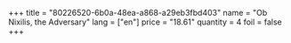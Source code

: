 +++
title = "80226520-6b0a-48ea-a868-a29eb3fbd403"
name = "Ob Nixilis, the Adversary"
lang = ["en"]
price = "18.61"
quantity = 4
foil = false
+++
